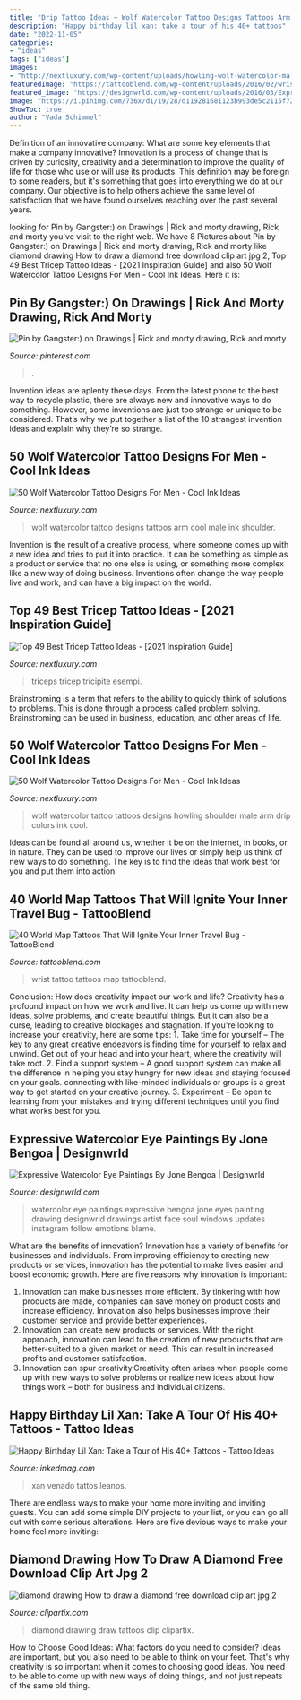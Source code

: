 ```yaml
---
title: "Drip Tattoo Ideas ~ Wolf Watercolor Tattoo Designs Tattoos Arm Cool Male Ink Shoulder"
description: "Happy birthday lil xan: take a tour of his 40+ tattoos"
date: "2022-11-05"
categories:
- "ideas"
tags: ["ideas"]
images:
- "http://nextluxury.com/wp-content/uploads/howling-wolf-watercolor-male-tattoos-on-chest.jpg"
featuredImage: "https://tattooblend.com/wp-content/uploads/2016/02/wrist-map-tattoo.jpg"
featured_image: "https://designwrld.com/wp-content/uploads/2016/03/Expressive-Watercolor-Eye-Paintings-By-Jone-Bengoa-04.jpg"
image: "https://i.pinimg.com/736x/d1/19/28/d119281681123b993de5c2115f72b74f.jpg"
ShowToc: true
author: "Vada Schimmel"
---
```



Definition of an innovative company: What are some key elements that make a company innovative?
Innovation is a process of change that is driven by curiosity, creativity and a determination to improve the quality of life for those who use or will use its products. This definition may be foreign to some readers, but it's something that goes into everything we do at our company. Our objective is to help others achieve the same level of satisfaction that we have found ourselves reaching over the past several years.

	

		
looking for Pin by Gangster:) on Drawings | Rick and morty drawing, Rick and morty you've visit to the right web. We have 8 Pictures about Pin by Gangster:) on Drawings | Rick and morty drawing, Rick and morty like diamond drawing How to draw a diamond free download clip art jpg 2, Top 49 Best Tricep Tattoo Ideas - [2021 Inspiration Guide] and also 50 Wolf Watercolor Tattoo Designs For Men - Cool Ink Ideas. Here it is:
		
    
## Pin By Gangster:) On Drawings | Rick And Morty Drawing, Rick And Morty

<img loading=lazy src="https://i.pinimg.com/736x/d1/19/28/d119281681123b993de5c2115f72b74f.jpg" onerror="this.onerror=null;this.src='https://tse4.mm.bing.net/th?id=OIP.D0518_z8ejw_0UIr0lwXmQHaHL&amp;pid=15.1';" alt="Pin by Gangster:) on Drawings | Rick and morty drawing, Rick and morty">

_Source: pinterest.com_

>. 

	

Invention ideas are aplenty these days. From the latest phone to the best way to recycle plastic, there are always new and innovative ways to do something. However, some inventions are just too strange or unique to be considered. That’s why we put together a list of the 10 strangest invention ideas and explain why they’re so strange.

    
## 50 Wolf Watercolor Tattoo Designs For Men - Cool Ink Ideas

<img loading=lazy src="http://nextluxury.com/wp-content/uploads/arm-creative-wolf-watercolor-tattoos-for-men.jpg" onerror="this.onerror=null;this.src='https://tse1.mm.bing.net/th?id=OIP.ls0snxwqL7ao4y-P8OlmVQAAAA&amp;pid=15.1';" alt="50 Wolf Watercolor Tattoo Designs For Men - Cool Ink Ideas">

_Source: nextluxury.com_

>wolf watercolor tattoo designs tattoos arm cool male ink shoulder. 

	

Invention is the result of a creative process, where someone comes up with a new idea and tries to put it into practice. It can be something as simple as a product or service that no one else is using, or something more complex like a new way of doing business. Inventions often change the way people live and work, and can have a big impact on the world.

    
## Top 49 Best Tricep Tattoo Ideas - [2021 Inspiration Guide]

<img loading=lazy src="https://nextluxury.com/wp-content/uploads/male-triceps-man-in-front-of-gate-tattoo.jpg" onerror="this.onerror=null;this.src='https://tse3.mm.bing.net/th?id=OIP.gfAjcXUU3LXiXeArCvGBVgHaHa&amp;pid=15.1';" alt="Top 49 Best Tricep Tattoo Ideas - [2021 Inspiration Guide]">

_Source: nextluxury.com_

>triceps tricep tricipite esempi. 

	

Brainstroming is a term that refers to the ability to quickly think of solutions to problems. This is done through a process called problem solving. Brainstroming can be used in business, education, and other areas of life.

    
## 50 Wolf Watercolor Tattoo Designs For Men - Cool Ink Ideas

<img loading=lazy src="http://nextluxury.com/wp-content/uploads/howling-wolf-watercolor-male-tattoos-on-chest.jpg" onerror="this.onerror=null;this.src='https://tse2.mm.bing.net/th?id=OIP.OAmbR1MEFX0GGkxDuc6UdAHaJL&amp;pid=15.1';" alt="50 Wolf Watercolor Tattoo Designs For Men - Cool Ink Ideas">

_Source: nextluxury.com_

>wolf watercolor tattoo tattoos designs howling shoulder male arm drip colors ink cool. 

	

Ideas can be found all around us, whether it be on the internet, in books, or in nature. They can be used to improve our lives or simply help us think of new ways to do something. The key is to find the ideas that work best for you and put them into action.

    
## 40 World Map Tattoos That Will Ignite Your Inner Travel Bug - TattooBlend

<img loading=lazy src="https://tattooblend.com/wp-content/uploads/2016/02/wrist-map-tattoo.jpg" onerror="this.onerror=null;this.src='https://tse3.mm.bing.net/th?id=OIP.wVr3CwEAfBpnkvszAh-SswHaHU&amp;pid=15.1';" alt="40 World Map Tattoos That Will Ignite Your Inner Travel Bug - TattooBlend">

_Source: tattooblend.com_

>wrist tattoo tattoos map tattooblend. 

	

Conclusion: How does creativity impact our work and life?
Creativity has a profound impact on how we work and live. It can help us come up with new ideas, solve problems, and create beautiful things. But it can also be a curse, leading to creative blockages and stagnation. If you're looking to increase your creativity, here are some tips: 1. Take time for yourself – The key to any great creative endeavors is finding time for yourself to relax and unwind. Get out of your head and into your heart, where the creativity will take root. 2. Find a support system – A good support system can make all the difference in helping you stay hungry for new ideas and staying focused on your goals. connecting with like-minded individuals or groups is a great way to get started on your creative journey. 3. Experiment – Be open to learning from your mistakes and trying different techniques until you find what works best for you.

    
## Expressive Watercolor Eye Paintings By Jone Bengoa | Designwrld

<img loading=lazy src="https://designwrld.com/wp-content/uploads/2016/03/Expressive-Watercolor-Eye-Paintings-By-Jone-Bengoa-04.jpg" onerror="this.onerror=null;this.src='https://tse2.mm.bing.net/th?id=OIP.a2knY901RX8zkFa5Re6WBgD6D6&amp;pid=15.1';" alt="Expressive Watercolor Eye Paintings By Jone Bengoa | Designwrld">

_Source: designwrld.com_

>watercolor eye paintings expressive bengoa jone eyes painting drawing designwrld drawings artist face soul windows updates instagram follow emotions blame. 

	

What are the benefits of innovation?
Innovation has a variety of benefits for businesses and individuals. From improving efficiency to creating new products or services, innovation has the potential to make lives easier and boost economic growth. Here are five reasons why innovation is important: 
1. Innovation can make businesses more efficient. By tinkering with how products are made, companies can save money on product costs and increase efficiency. Innovation also helps businesses improve their customer service and provide better experiences. 
2. Innovation can create new products or services. With the right approach, innovation can lead to the creation of new products that are better-suited to a given market or need. This can result in increased profits and customer satisfaction. 
3. Innovation can spur creativity.Creativity often arises when people come up with new ways to solve problems or realize new ideas about how things work – both for business and individual citizens.

    
## Happy Birthday Lil Xan: Take A Tour Of His 40+ Tattoos - Tattoo Ideas

<img loading=lazy src="https://www.inkedmag.com/.image/c_limit%2Ccs_srgb%2Cfl_progressive%2Cq_auto:good%2Cw_700/MTY2NzAxNzY4NTE4OTM1OTA0/lil-xan-hand-tattoos-02-272x300.jpg" onerror="this.onerror=null;this.src='https://tse3.mm.bing.net/th?id=OIP.XWLZQ8EYQICCKUAxRQlSSwAAAA&amp;pid=15.1';" alt="Happy Birthday Lil Xan: Take a Tour of His 40+ Tattoos - Tattoo Ideas">

_Source: inkedmag.com_

>xan venado tattos leanos. 

	

There are endless ways to make your home more inviting and inviting guests. You can add some simple DIY projects to your list, or you can go all out with some serious alterations. Here are five devious ways to make your home feel more inviting: 

    
## Diamond Drawing How To Draw A Diamond Free Download Clip Art Jpg 2

<img loading=lazy src="http://clipartix.com/wp-content/uploads/2018/03/diamond-drawing-2018-16.jpg" onerror="this.onerror=null;this.src='https://tse1.mm.bing.net/th?id=OIP.hK7kblNu3xqfBDOD2ItlAQHaJK&amp;pid=15.1';" alt="diamond drawing How to draw a diamond free download clip art jpg 2">

_Source: clipartix.com_

>diamond drawing draw tattoos clip clipartix. 

	

How to Choose Good Ideas: What factors do you need to consider?
Ideas are important, but you also need to be able to think on your feet. That's why creativity is so important when it comes to choosing good ideas. You need to be able to come up with new ways of doing things, and not just repeats of the same old thing.

